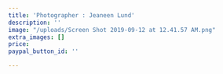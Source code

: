 ```yaml
---
title: 'Photographer : Jeaneen Lund'
description: ''
image: "/uploads/Screen Shot 2019-09-12 at 12.41.57 AM.png"
extra_images: []
price: 
paypal_button_id: ''

---
```


